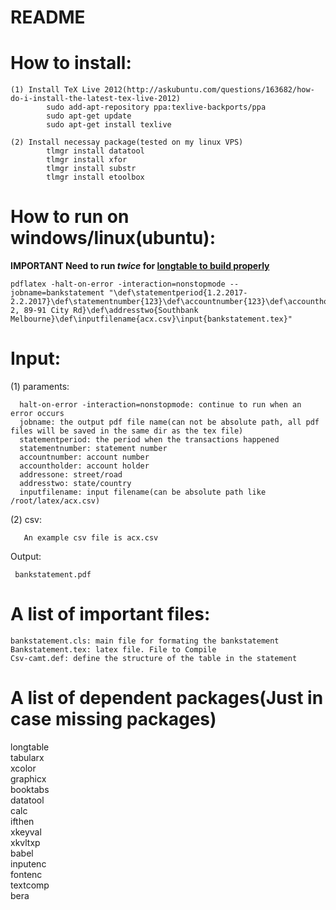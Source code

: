 # README #

# How to install:

	(1) Install TeX Live 2012(http://askubuntu.com/questions/163682/how-do-i-install-the-latest-tex-live-2012)
			sudo add-apt-repository ppa:texlive-backports/ppa 
			sudo apt-get update 
			sudo apt-get install texlive
			
	(2) Install necessay package(tested on my linux VPS)
			tlmgr install datatool
			tlmgr install xfor
			tlmgr install substr
			tlmgr install etoolbox

# How to run on windows/linux(ubuntu):

**IMPORTANT Need to run _twice_ for [longtable to build properly](http://tex.stackexchange.com/questions/163697/table-widths-have-changed-rerun-latex)**

    pdflatex -halt-on-error -interaction=nonstopmode --jobname=bankstatement "\def\statementperiod{1.2.2017-2.2.2017}\def\statementnumber{123}\def\accountnumber{123}\def\accountholder{Alex}\def\addressone{Level 2, 89-91 City Rd}\def\addresstwo{Southbank Melbourne}\def\inputfilename{acx.csv}\input{bankstatement.tex}"

# Input:

  (1) paraments:
  
      halt-on-error -interaction=nonstopmode: continue to run when an error occurs
      jobname: the output pdf file name(can not be absolute path, all pdf files will be saved in the same dir as the tex file)
      statementperiod: the period when the transactions happened
      statementnumber: statement number
      accountnumber: account number
      accountholder: account holder
      addressone: street/road
      addresstwo: state/country
      inputfilename: input filename(can be absolute path like /root/latex/acx.csv)

  (2) csv:
  
       An example csv file is acx.csv
	

Output:

     bankstatement.pdf


# A list of important files:

	bankstatement.cls: main file for formating the bankstatement
	Bankstatement.tex: latex file. File to Compile
	Csv-camt.def: define the structure of the table in the statement

# A list of dependent packages(Just in case missing packages)

  longtable  
  tabularx  
  xcolor  
  graphicx  
  booktabs  
  datatool  
  calc  
  ifthen  
  xkeyval  
  xkvltxp  
  babel  
  inputenc  
  fontenc  
  textcomp  
  bera
  
